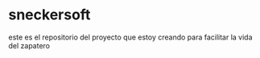 # sneckersoft
este es el repositorio del proyecto que estoy creando para facilitar la vida del zapatero
